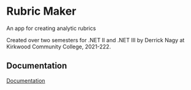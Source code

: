 


# Rubric Maker

An app for creating analytic rubrics

Created over two semesters for .NET II and .NET III by Derrick Nagy at Kirkwood Community College, 2021-222.



## Documentation

[Documentation](https://drive.google.com/file/d/1WRTE03cHVU_Z5dYoJnK_3_cTq5fsgtkU/view?usp=sharing)
